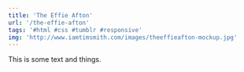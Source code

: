 ```yaml
---
title: 'The Effie Afton'
url: '/the-effie-afton'
tags: '#html #css #tumblr #responsive'
img: 'http://www.iamtimsmith.com/images/theeffieafton-mockup.jpg'
---
```

This is some text and things.